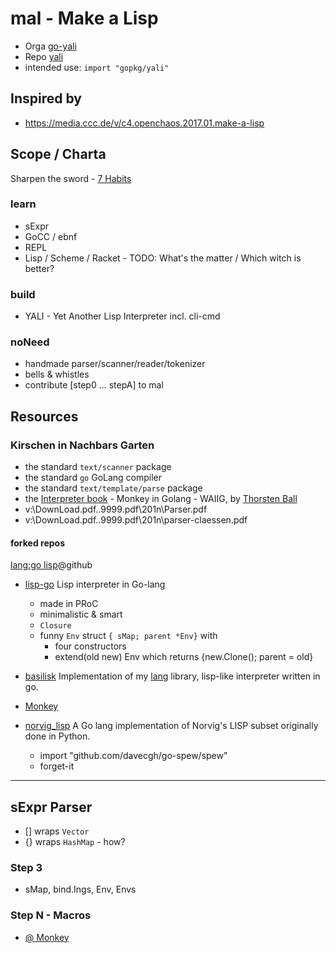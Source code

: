 # mal - Make a Lisp

- Orga [go-yali](https://github.com/go-yali/)
- Repo [yali](https://github.com/go-yali/yali/)
- intended use: `import "gopkg/yali"`

## Inspired by
- https://media.ccc.de/v/c4.openchaos.2017.01.make-a-lisp

## Scope / Charta

Sharpen the sword - [7 Habits](7habits.md)

### learn
- sExpr
- GoCC / ebnf
- REPL
- Lisp / Scheme / Racket - TODO: What's the matter / Which witch is better?

### build
- YALI - Yet Another Lisp Interpreter
  incl. cli-cmd

### noNeed
- handmade parser/scanner/reader/tokenizer
- bells & whistles
- contribute [step0 ... stepA] to mal

## Resources

### Kirschen in Nachbars Garten
- the standard `text/scanner` package
- the standard `go` GoLang compiler
- the standard `text/template/parse` package
- the [Interpreter book](https://InterpreterBook.com/) - Monkey in Golang - 
  WAIIG, by [Thorsten Ball](http://thorstenball.com/)
- v:\DownLoad\.pdf\..9999.pdf\201n\Parser.pdf
- v:\DownLoad\.pdf\..9999.pdf\201n\parser-claessen.pdf

#### forked repos
[lang:go lisp](https://github.com/search?q=lang%3Ago+lisp)@github
- [lisp-go](https://github.com/picasso250/lisp-go)
  Lisp interpreter in Go-lang
  - made in PRoC
  - minimalistic & smart
  - `Closure`
  - funny `Env` struct `{ sMap; parent *Env}` with
    - four constructors
	- extend(old new) Env which returns {new.Clone(); parent = old} 

- [basilisk](https://github.com/cptaffe/basilisk)
  Implementation of my [lang](https://github.com/cptaffe/lang) library, lisp-like interpreter written in go.

- [Monkey](https://github.com/go-yali/interpreter-in-go/)

- [norvig_lisp](https://github.com/InvisibleTech/norvig_lisp)
  A Go lang implementation of Norvig's LISP subset originally done in Python.
  - import "github.com/davecgh/go-spew/spew"
  - forget-it

---
## sExpr Parser
- [] wraps `Vector`
- {} wraps `HashMap` - how?


### Step 3
- sMap, bind.Ings, Env, Envs


### Step N - Macros
- [@ Monkey](https://thorstenball.com/blog/2017/06/28/the-lost-chapter-a-macro-system-for-monkey/)
